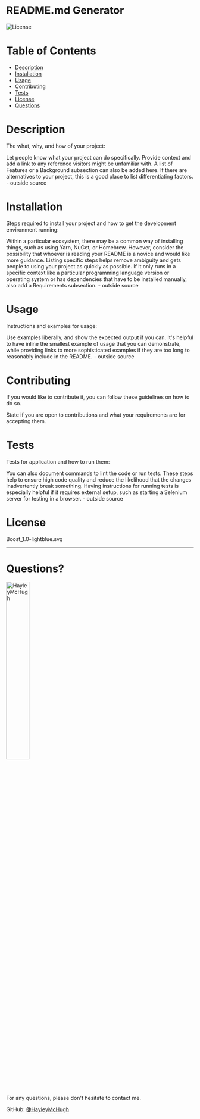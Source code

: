 # README.md Generator

![License](https://img.shields.io/badge/License-Boost_1.0-lightblue.svg)
    
# Table of Contents
* [Description](#description)
* [Installation](#installation) 
* [Usage](#usage) 
* [Contributing](#contributing) 
* [Tests](#tests)
* [License](#license)
* [Questions](#questions)


# Description 

The what, why, and how of your project:

Let people know what your project can do specifically. Provide context and add a link to any reference visitors might be unfamiliar with. A list of Features or a Background subsection can also be added here. If there are alternatives to your project, this is a good place to list differentiating factors. - outside source


# Installation 

Steps required to install your project and how to get the development environment running:

Within a particular ecosystem, there may be a common way of installing things, such as using Yarn, NuGet, or Homebrew. However, consider the possibility that whoever is reading your README is a novice and would like more guidance. Listing specific steps helps remove ambiguity and gets people to using your project as quickly as possible. If it only runs in a specific context like a particular programming language version or operating system or has dependencies that have to be installed manually, also add a Requirements subsection. - outside source

    
# Usage 

Instructions and examples for usage:

Use examples liberally, and show the expected output if you can. It's helpful to have inline the smallest example of usage that you can demonstrate, while providing links to more sophisticated examples if they are too long to reasonably include in the README. - outside source
    
   
# Contributing 

If you would like to contribute it, you can follow these guidelines on how to do so.

State if you are open to contributions and what your requirements are for accepting them.

   
# Tests

Tests for application and how to run them:

You can also document commands to lint the code or run tests. These steps help to ensure high code quality and reduce the likelihood that the changes inadvertently break something. Having instructions for running tests is especially helpful if it requires external setup, such as starting a Selenium server for testing in a browser. - outside source
    
   
# License

Boost_1.0-lightblue.svg
    
---

# Questions?

<img src="https://avatars.githubusercontent.com/u/89363296?v=4" alt="HayleyMcHugh" width="35%" />

For any questions, please don't hesitate to contact me. 

GitHub: [@HayleyMcHugh](https://api.github.com/users/HayleyMcHugh)